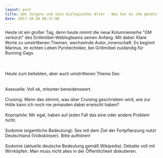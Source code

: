 ```yaml
---
layout: post
title: Udo Jürgens und sein biologisches Alter - Was hat es ihm genützt? Jetzt ist er tot.
date: 2017-10-20 08:37:00
---
```


Heute ist ein großer Tag, denn heute nimmt die neue Kolumnenreihe "GM verkürzt" des Grillmöbel-Weblogteams seinen Anfang.
Mit dabei: Klare Worte zu umstrittenen Themen, wechselnde Autor\_innenschaft. Es beginnt Marinus, im echten Leben Pyrotechniker, bei Grillmöbel zuständig für Running Gags.<br><br>
<br>
<br>
Heute zum beliebten, aber auch umstrittenen Thema Sex: <br>
<br><br>
Asexuelle: Voll ok, mitunter beneidenswert.<br><br>
Cruising: Wenn das stimmt, was über Cruising geschrieben wird, wie zur Hölle kann ich noch nie jemanden dabei erwischt haben?<br><br>
Koprophile: Mir egal, haben auf jeden Fall das eine oder andere Problem nicht.<br><br>
Sodomie (eigentliche Bedeutung): Sex mit dem Ziel der Fortpflanzung nutzt Deutschland (Volkskörper). Bitte aufhören!<br><br>
Sodomie (aktuelle deutsche Bedeutung gemäß Wikipedia): Debatte voll mit Wirrköpfen. Man muss nicht alles in der Öffentlichkeit diskutieren.<br><br>

